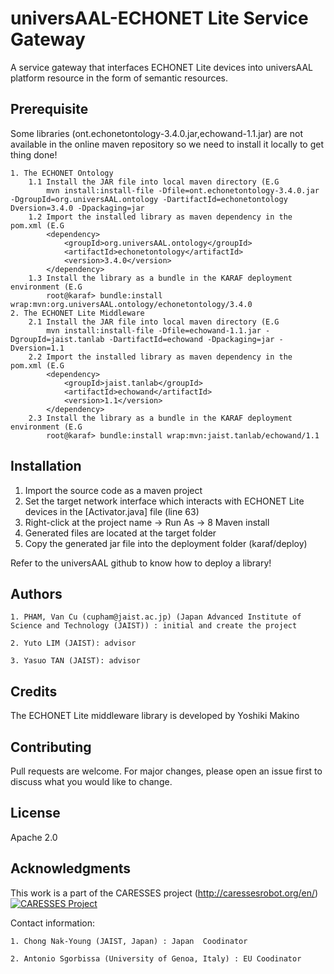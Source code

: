# universAAL-ECHONET Lite Service Gateway
A service gateway that interfaces ECHONET Lite devices into universAAL platform resource in the form of semantic resources.

## Prerequisite
Some libraries (ont.echonetontology-3.4.0.jar,echowand-1.1.jar) are not available in the online maven repository so we need to install it locally to get thing done!


	1. The ECHONET Ontology
		1.1 Install the JAR file into local maven directory (E.G
			mvn install:install-file -Dfile=ont.echonetontology-3.4.0.jar -DgroupId=org.universAAL.ontology -DartifactId=echonetontology Dversion=3.4.0 -Dpackaging=jar
		1.2 Import the installed library as maven dependency in the pom.xml (E.G
			<dependency>
				<groupId>org.universAAL.ontology</groupId>
				<artifactId>echonetontology</artifactId>
				<version>3.4.0</version>
			</dependency>
		1.3 Install the library as a bundle in the KARAF deployment environment (E.G
			root@karaf> bundle:install wrap:mvn:org.universAAL.ontology/echonetontology/3.4.0
	2. The ECHONET Lite Middleware
		2.1 Install the JAR file into local maven directory (E.G
			mvn install:install-file -Dfile=echowand-1.1.jar -DgroupId=jaist.tanlab -DartifactId=echowand -Dpackaging=jar -Dversion=1.1
		2.2 Import the installed library as maven dependency in the pom.xml (E.G
			<dependency>
				<groupId>jaist.tanlab</groupId>
				<artifactId>echowand</artifactId>
				<version>1.1</version>
     		</dependency>
     	2.3 Install the library as a bundle in the KARAF deployment environment (E.G
     		root@karaf> bundle:install wrap:mvn:jaist.tanlab/echowand/1.1

## Installation
1. Import the source code as a maven project
2. Set the target network interface which interacts with ECHONET Lite devices in the [Activator.java] file (line 63) 
3. Right-click at the project name -> Run As -> 8 Maven install
4. Generated files are located at the target folder
5. Copy the generated jar file into the deployment folder (karaf/deploy)

Refer to the universAAL github to know how to deploy a library!

## Authors
	1. PHAM, Van Cu (cupham@jaist.ac.jp) (Japan Advanced Institute of Science and Technology (JAIST)) : initial and create the project
	
	2. Yuto LIM (JAIST): advisor 
	
	3. Yasuo TAN (JAIST): advisor

## Credits
The ECHONET Lite middleware library is developed by Yoshiki Makino

## Contributing
Pull requests are welcome. For major changes, please open an issue first to discuss what you would like to change.

## License 
Apache 2.0 

## Acknowledgments
This work is a part of the CARESSES project (http://caressesrobot.org/en/)
<a href="http://caressesrobot.org/en/"><img src="http://caressesrobot.org/en/wp-content/uploads/sites/2/2017/10/LOGO_full_big.png" title="CARESSES Project" alt="CARESSES Project"></a>

Contact information:

	1. Chong Nak-Young (JAIST, Japan) : Japan  Coodinator 
	
	2. Antonio Sgorbissa (University of Genoa, Italy) : EU Coodinator
